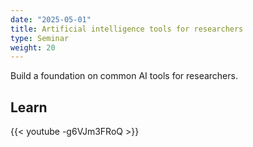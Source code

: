 ```yaml
---
date: "2025-05-01"
title: Artificial intelligence tools for researchers
type: Seminar
weight: 20
---
```


Build a foundation on common AI tools for researchers.

## Learn

{{< youtube -g6VJm3FRoQ >}}
